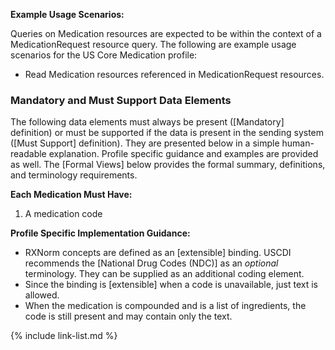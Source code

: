 
**Example Usage Scenarios:**

Queries on Medication resources are expected to be within the context of a MedicationRequest resource query. The following are
example usage scenarios for the US Core Medication profile:

-   Read Medication resources referenced in MedicationRequest resources.

### Mandatory and Must Support Data Elements


The following data elements must always be present ([Mandatory] definition) or must be supported if the data is present in the sending system ([Must Support] definition). They are presented below in a simple human-readable explanation. Profile specific guidance and examples are provided as well. The [Formal Views] below provides the formal summary, definitions, and terminology requirements.  

**Each Medication Must Have:**

1. A medication code

**Profile Specific Implementation Guidance:**

* RXNorm concepts are defined as an [extensible] binding. USCDI recommends the [National Drug Codes (NDC)] as an *optional* terminology. They can be supplied as an additional coding element.
* Since the binding is [extensible] when a code is unavailable, just text is allowed.
* When the medication is compounded and is a list of ingredients, the code is still present and may contain only the text.

{% include link-list.md %}

